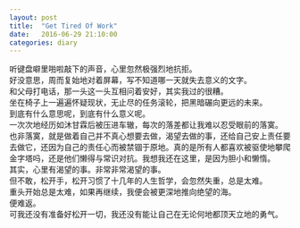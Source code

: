 ```yaml
---
layout: post
title:  "Get Tired Of Work"
date:   2016-06-29 21:10:00
categories: diary
---
```


听键盘噼里啪啦敲下的声音，心里忽然极强烈地抗拒。   
好没意思，周而复始地对着屏幕，写不知道哪一天就失去意义的文字。   
和父母打电话，那一头这一头互相问着安好，其实我过的很糟。    
坐在椅子上一遍遍怀疑现状，无止尽的任务滚轮，把黑暗碾向更远的未来。    
到底有什么意思呢，到底有什么意义呢。   
一次次地经历如沐甘霖后被压进车辙，每次的落差都让我难以忍受眼前的落寞。   
也非落寞，就是做着自己并不真心想要去做，渴望去做的事，还给自己安上责任要去做它，还因为自己的责任心而被禁锢于原地。真的是所有人都喜欢被驱使地攀爬金字塔吗，还是他们懒得与常识对抗。我想我还在这里，是因为胆小和懒惰。    
其实，心里有渴望的事。非常非常渴望的事。     
但不敢，松开手，松开习惯了十几年的人生哲学，会忽然失重，总是太难。    
重头开始总是太难，如果再继续，我便会被更深地推向绝望的海。    
便难返。    
可我还没有准备好松开一切，我还没有能让自己在无论何地都顶天立地的勇气。    

